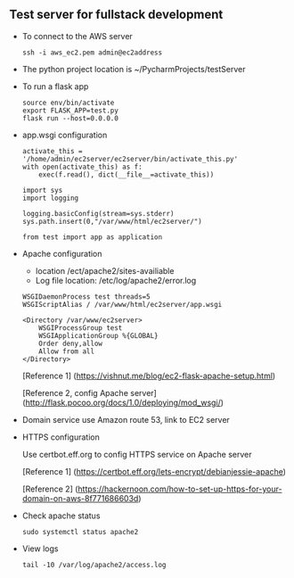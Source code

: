 ## Test server for fullstack development

* To connect to the AWS server
    ```
    ssh -i aws_ec2.pem admin@ec2address
    ```

* The python project location is ~/PycharmProjects/testServer

* To run a flask app 
    ```
    source env/bin/activate
    export FLASK_APP=test.py
    flask run --host=0.0.0.0
    ```

* app.wsgi configuration
    ```
    activate_this = '/home/admin/ec2server/ec2server/bin/activate_this.py'
    with open(activate_this) as f:
	    exec(f.read(), dict(__file__=activate_this))

    import sys
    import logging

    logging.basicConfig(stream=sys.stderr)
    sys.path.insert(0,"/var/www/html/ec2server/")

    from test import app as application
    ```

* Apache configuration

    - location /ect/apache2/sites-availiable
    - Log file location: /etc/log/apache2/error.log
    ```
    WSGIDaemonProcess test threads=5
    WSGIScriptAlias / /var/www/html/ec2server/app.wsgi

    <Directory /var/www/ec2server>
	    WSGIProcessGroup test
	    WSGIApplicationGroup %{GLOBAL}
	    Order deny,allow
	    Allow from all
    </Directory>
    ```

    [Reference 1] (https://vishnut.me/blog/ec2-flask-apache-setup.html)

    [Reference 2, config Apache server] (http://flask.pocoo.org/docs/1.0/deploying/mod_wsgi/)

* Domain service use Amazon route 53, link to EC2 server

* HTTPS configuration

    Use certbot.eff.org to config HTTPS service on Apache server

    [Reference 1] (https://certbot.eff.org/lets-encrypt/debianjessie-apache)

    [Reference 2] (https://hackernoon.com/how-to-set-up-https-for-your-domain-on-aws-8f771686603d)

* Check apache status
    ```
    sudo systemctl status apache2
    ```

* View logs
    ```
    tail -10 /var/log/apache2/access.log
    ```
